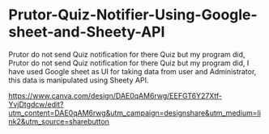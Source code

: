 # Prutor-Quiz-Notifier-Using-Google-sheet-and-Sheety-API
Prutor do not send Quiz notification for there Quiz but my program did,
Prutor do not send Quiz notification for there Quiz but my program did, I have used Google sheet as UI for taking data from user and Administrator,
this data is manipulated using Sheety API.

https://www.canva.com/design/DAE0qAM6rwg/EEFGT6Y27Xtf-YvjDtgdcw/edit?utm_content=DAE0qAM6rwg&utm_campaign=designshare&utm_medium=link2&utm_source=sharebutton
